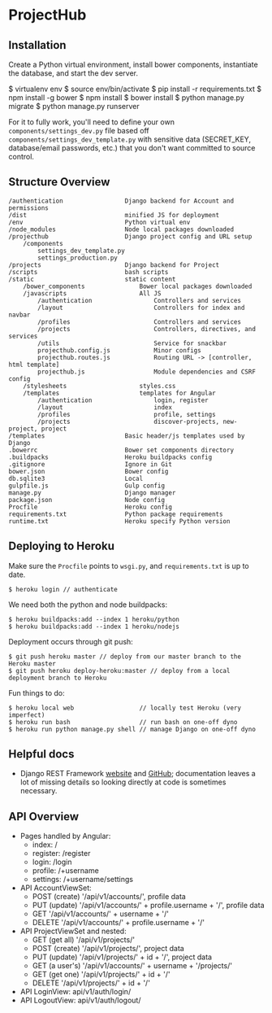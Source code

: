 # ProjectHub

## Installation

Create a Python virtual environment, install bower components, instantiate the database, and start the dev server.
  
  $ virtualenv env
  $ source env/bin/activate
  $ pip install -r requirements.txt
  $ npm install -g bower
  $ npm install
  $ bower install
  $ python manage.py migrate
  $ python manage.py runserver

For it to fully work, you'll need to define your own `components/settings_dev.py` file based off `components/settings_dev_template.py` with sensitive data (SECRET_KEY, database/email passwords, etc.) that you don't want committed to source control.

## Structure Overview

	/authentication                 Django backend for Account and permissions
	/dist                           minified JS for deployment
	/env                            Python virtual env
	/node_modules                   Node local packages downloaded
	/projecthub                     Django project config and URL setup
		/components
			settings_dev_template.py
			settings_production.py
	/projects                       Django backend for Project
	/scripts                        bash scripts
	/static                         static content
		/bower_components           	Bower local packages downloaded
		/javascripts                	All JS
			/authentication         		Controllers and services
			/layout                 		Controllers for index and navbar
			/profiles               		Controllers and services
			/projects               		Controllers, directives, and services
			/utils                  		Service for snackbar
			projecthub.config.js    		Minor configs
			projecthub.routes.js    		Routing URL -> [controller, html template]
			projecthub.js           		Module dependencies and CSRF config
		/stylesheets                	styles.css
		/templates                  	templates for Angular
			/authentication         		login, register
			/layout                 		index
			/profiles               		profile, settings
			/projects               		discover-projects, new-project, project
	/templates                      Basic header/js templates used by Django
	.bowerrc                        Bower set components directory
	.buildpacks                     Heroku buildpacks config
	.gitignore                      Ignore in Git
	bower.json                      Bower config
	db.sqlite3                      Local
	gulpfile.js                     Gulp config
	manage.py                       Django manager
	package.json                    Node config
	Procfile                        Heroku config
	requirements.txt                Python package requirements
	runtime.txt                     Heroku specify Python version

## Deploying to Heroku

Make sure the `Procfile` points to `wsgi.py`, and `requirements.txt` is up to date. 

	$ heroku login // authenticate

We need both the python and node buildpacks:

	$ heroku buildpacks:add --index 1 heroku/python
	$ heroku buildpacks:add --index 1 heroku/nodejs

Deployment occurs through git push:
	
	$ git push heroku master // deploy from our master branch to the Heroku master
	$ git push heroku deploy-heroku:master // deploy from a local deployment branch to Heroku

Fun things to do:
	
	$ heroku local web                  // locally test Heroku (very imperfect)
	$ heroku run bash                   // run bash on one-off dyno
	$ heroku run python manage.py shell // manage Django on one-off dyno

## Helpful docs

* Django REST Framework [website](http://www.django-rest-framework.org) and [GitHub](https://github.com/encode/django-rest-framework/tree/24791cb353d1924086b30abe2188280547d9a6c4); documentation leaves a lot of missing details so looking directly at code is sometimes necessary.

## API Overview

* Pages handled by Angular:
	* index:          /
	* register:       /register
	* login:          /login
	* profile:        /+username
	* settings:       /+username/settings
* API AccountViewSet:
	* POST (create)   '/api/v1/accounts/', profile data
	* PUT (update)    '/api/v1/accounts/' + profile.username + '/', profile data
	* GET             '/api/v1/accounts/' + username + '/'
	* DELETE          '/api/v1/accounts/' + profile.username + '/'
* API ProjectViewSet and nested: 
	* GET (get all)   '/api/v1/projects/'
	* POST (create)   '/api/v1/projects/', project data
	* PUT (update)    '/api/v1/projects/' + id + '/', project data
	* GET (a user's)  '/api/v1/accounts/' + username + '/projects/'
	* GET (get one)   '/api/v1/projects/' + id + '/'
	* DELETE          '/api/v1/projects/' + id + '/'
* API LoginView:      api/v1/auth/login/
* API LogoutView:     api/v1/auth/logout/

